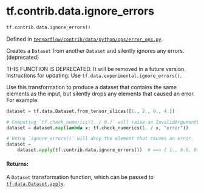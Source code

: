 <div itemscope itemtype="http://developers.google.com/ReferenceObject">
<meta itemprop="name" content="tf.contrib.data.ignore_errors" />
<meta itemprop="path" content="Stable" />
</div>

# tf.contrib.data.ignore_errors

``` python
tf.contrib.data.ignore_errors()
```



Defined in [`tensorflow/contrib/data/python/ops/error_ops.py`](/code/stable/tensorflow/contrib/data/python/ops/error_ops.py).

Creates a `Dataset` from another `Dataset` and silently ignores any errors. (deprecated)

THIS FUNCTION IS DEPRECATED. It will be removed in a future version.
Instructions for updating:
Use `tf.data.experimental.ignore_errors()`.

Use this transformation to produce a dataset that contains the same elements
as the input, but silently drops any elements that caused an error. For
example:

```python
dataset = tf.data.Dataset.from_tensor_slices([1., 2., 0., 4.])

# Computing `tf.check_numerics(1. / 0.)` will raise an InvalidArgumentError.
dataset = dataset.map(lambda x: tf.check_numerics(1. / x, "error"))

# Using `ignore_errors()` will drop the element that causes an error.
dataset =
    dataset.apply(tf.contrib.data.ignore_errors())  # ==> { 1., 0.5, 0.2 }
```

#### Returns:

A `Dataset` transformation function, which can be passed to
<a href="../../../tf/data/Dataset.md#apply"><code>tf.data.Dataset.apply</code></a>.
